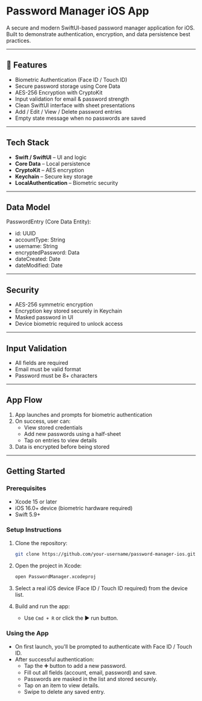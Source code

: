 # Password Manager iOS App

A secure and modern SwiftUI-based password manager application for iOS. Built to demonstrate authentication, encryption, and data persistence best practices.

---

## 📲 Features

- Biometric Authentication (Face ID / Touch ID)
- Secure password storage using Core Data
- AES-256 Encryption with CryptoKit
- Input validation for email & password strength
- Clean SwiftUI interface with sheet presentations
- Add / Edit / View / Delete password entries
- Empty state message when no passwords are saved

---

## Tech Stack

- **Swift / SwiftUI** – UI and logic
- **Core Data** – Local persistence
- **CryptoKit** – AES encryption
- **Keychain** – Secure key storage
- **LocalAuthentication** – Biometric security

---

## Data Model

PasswordEntry (Core Data Entity):

- id: UUID
- accountType: String
- username: String
- encryptedPassword: Data
- dateCreated: Date
- dateModified: Date

---

## Security

- AES-256 symmetric encryption
- Encryption key stored securely in Keychain
- Masked password in UI
- Device biometric required to unlock access

---

## Input Validation

- All fields are required
- Email must be valid format
- Password must be 8+ characters

---

## App Flow

1. App launches and prompts for biometric authentication
2. On success, user can:
    - View stored credentials
    - Add new passwords using a half-sheet
    - Tap on entries to view details
3. Data is encrypted before being stored

---

## Getting Started

### Prerequisites

- Xcode 15 or later
- iOS 16.0+ device (biometric hardware required)
- Swift 5.9+

### Setup Instructions

1. Clone the repository:
   ```bash
   git clone https://github.com/your-username/password-manager-ios.git
   ```

2. Open the project in Xcode:
   ```bash
   open PasswordManager.xcodeproj
   ```

3. Select a real iOS device (Face ID / Touch ID required) from the device list.

4. Build and run the app:
   - Use `Cmd + R` or click the ▶️ run button.

### Using the App

- On first launch, you'll be prompted to authenticate with Face ID / Touch ID.
- After successful authentication:
  - Tap the ➕ button to add a new password.
  - Fill out all fields (account, email, password) and save.
  - Passwords are masked in the list and stored securely.
  - Tap on an item to view details.
  - Swipe to delete any saved entry.
